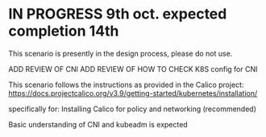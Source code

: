 # IN PROGRESS 9th oct. expected completion 14th

This scenario is presently in the design process, please do not use.


ADD REVIEW OF CNI
ADD REVIEW OF HOW TO CHECK K8S config for CNI

This scenario follows the instructions as provided in the Calico project:
https://docs.projectcalico.org/v3.9/getting-started/kubernetes/installation/

specifically for: Installing Calico for policy and networking (recommended)

Basic understanding of CNI and kubeadm is expected